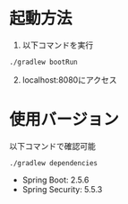 # 起動方法
1. 以下コマンドを実行
```
./gradlew bootRun
```

2. localhost:8080にアクセス

# 使用バージョン
以下コマンドで確認可能
```
./gradlew dependencies
```

- Spring Boot: 2.5.6
- Spring Security: 5.5.3 
